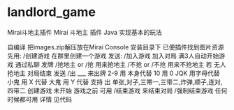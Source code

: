 # landlord_game
Mirai斗地主插件
Mirai 斗地主 插件 Java 实现基本的玩法

自编译
把images.zip解压放在Mirai Console 安装目录下 已便插件找到图片资源
先用: /创建游戏 在群里创建一个游戏
发送: /加入游戏 加入对局
满3人自动开始游戏 通过私聊 发牌
/抢地主 or /抢 用来抢地主
/不抢 or /不抢 用来不抢地主
若 无人抢地主 对局结束
发送 /出 ___ 来出牌
2-9 用 本身代替
10 用 0
JQK 用字母代替
小鬼 用 X 代替
大鬼 用 Y 代替
支持 出 单张,对子,三帯一,三带二,炸弹,顺子,连对,四带二
创建游戏 未开始 游戏之前 可用 /结束游戏 来结束对局
/强制结束游戏 任何时候都可用 详情 见代码
